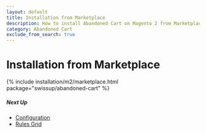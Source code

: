 ```yaml
---
layout: default
title: Installation from Marketplace
description: How to install Abandoned Cart on Magento 2 from Marketplace
category: Abandoned Cart
exclude_from_search: true
---
```


# Installation from Marketplace

{% include installation/m2/marketplace.html package="swissup/abandoned-cart" %}

##### Next Up

 -  [Configuration](/m2/extensions/abandoned-cart/configuration/)
 -  [Rules Grid](/m2/extensions/abandoned-cart/backend/abandoned-cart-rules/)
